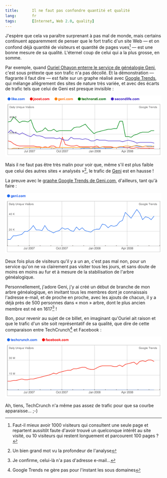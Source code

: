 ```yaml
---
title:      Il ne faut pas confondre quantité et qualité
lang:       fr
tags:       [Internet, Web 2.0, quality]
---
```


J'espère que cela va paraître surprenant à pas mal de monde, mais certains continuent apparemment de penser que le fort trafic d'un site Web — et on confond déjà quantité de visiteurs et quantité de pages vues[^1] — est une bonne mesure de sa qualité. L'éternel coup de celui qui a la plus grosse, en somme.

[^1]: Faut-il mieux avoir 1000 visiteurs qui consultent une seule page et repartent aussitôt faute d'avoir trouvé un quelconque intérêt au site visité, ou 10 visiteurs qui restent longuement et parcourent 100 pages ?

Par exemple, quand [Ouriel Ohayon enterre le service de généalogie Geni](http://fr.techcrunch.com/2008/07/05/fr-5-startups-qui-devaient-reussir/), c'est sous prétexte que son trafic n'a pas décollé. Et la démonstration — flagrante il faut dire — est faite sur un graphe réalisé avec [Google Trends](http://trends.google.com/websites), qui mélange allègrement des sites de nature très variée, et avec des écarts de trafic tels que celui de Geni est presque invisible :

![](Google_Trends_-_like_joost_technorati_geni_et_secondlife.png "Like vs. Joost vs. Technorati vs. Geni vs. SecondLife")

Mais il ne faut pas être très malin pour voir que, même s'il est plus faible que celui des autres sites « analysés »[^2], le trafic de [Geni](http://www.geni.com/) est en hausse !

La preuve avec le [graphe Google Trends de Geni.com](http://trends.google.com/websites?q=geni.com&geo=all&date=all&sort=0), d'ailleurs, tant qu'à faire :

![](Google_Trends_-_geni.png "Geni")

Deux fois plus de visiteurs qu'il y a un an, c'est pas mal non, pour un service qu'on ne va clairement pas visiter tous les jours, et sans doute de moins en moins au fur et à mesure de la stabilisation de l'arbre généalogique.

Personnellement, j'adore Geni, j'y ai créé un début de branche de mon arbre généalogique, en invitant tous les membres dont je connaissais l'adresse e-mail, et de proche en proche, avec les ajouts de chacun, il y a déjà près de 500 personnes dans « mon » arbre, dont le plus ancien membre est né en 1617[^3] !

Bon, pour revenir au sujet de ce billet, en imaginant qu'Ouriel ait raison et que le trafic d'un site soit représentatif de sa qualité, que dire de cette comparaison entre TechCrunch[^4] et Facebook :

![](Google_Trends_-_techcrunch_et_facebook.png "Techcrunch vs Facebook")

Ah, tiens, TechCrunch n'a même pas assez de trafic pour que sa courbe apparaisse… ;-)


[^2]: Un bien grand mot vu la profondeur de l'analyse

[^3]: Je confirme, celui-là n'a pas d'adresse e-mail…

[^4]: Google Trends ne gère pas pour l'instant les sous domaines
